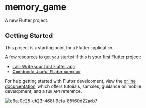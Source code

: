 # memory_game

A new Flutter project.

## Getting Started

This project is a starting point for a Flutter application.

A few resources to get you started if this is your first Flutter project:

- [Lab: Write your first Flutter app](https://docs.flutter.dev/get-started/codelab)
- [Cookbook: Useful Flutter samples](https://docs.flutter.dev/cookbook)

For help getting started with Flutter development, view the
[online documentation](https://docs.flutter.dev/), which offers tutorials,
samples, guidance on mobile development, and a full API reference.




![c6ae0c25-eb23-468f-9cfa-85560d22acb7](https://user-images.githubusercontent.com/56195071/202190178-a1dcb8a0-1763-4057-893c-f2b691a96565.gif)

